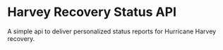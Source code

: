 Harvey Recovery Status API
==================================================

A simple api to deliver personalized status reports for Hurricane Harvey recovery.
